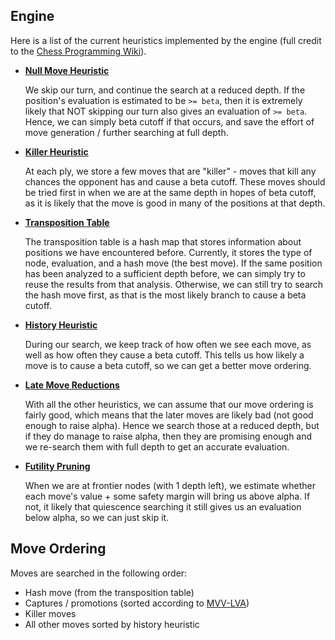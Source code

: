 ## Engine

Here is a list of the current heuristics implemented by the engine (full credit to the [Chess Programming Wiki](https://www.chessprogramming.org/)).

- **[Null Move Heuristic](https://www.chessprogramming.org/Null_Move_Pruning)**

  We skip our turn, and continue the search at a reduced depth. If the position's evaluation is estimated to be `>= beta`, then it is extremely likely that NOT skipping our turn also gives an evaluation of `>= beta`. Hence, we can simply beta cutoff if that occurs, and save the effort of move generation / further searching at full depth.

- **[Killer Heuristic](https://www.chessprogramming.org/Killer_Heuristic)**

  At each ply, we store a few moves that are "killer" - moves that kill any chances the opponent has and cause a beta cutoff. These moves should be tried first in when we are at the same depth in hopes of beta cutoff, as it is likely that the move is good in many of the positions at that depth.

- **[Transposition Table](https://www.chessprogramming.org/Transposition_Table)**

  The transposition table is a hash map that stores information about positions we have encountered before. Currently, it stores the type of node, evaluation, and a hash move (the best move). If the same position has been analyzed to a sufficient depth before, we can simply try to reuse the results from that analysis. Otherwise, we can still try to search the hash move first, as that is the most likely branch to cause a beta cutoff.

- **[History Heuristic](https://www.chessprogramming.org/Relative_History_Heuristic)**

  During our search, we keep track of how often we see each move, as well as how often they cause a beta cutoff. This tells us how likely a move is to cause a beta cutoff, so we can get a better move ordering.

- **[Late Move Reductions](https://www.chessprogramming.org/Late_Move_Reductions)**

  With all the other heuristics, we can assume that our move ordering is fairly good, which means that the later moves are likely bad (not good enough to raise alpha). Hence we search those at a reduced depth, but if they do manage to raise alpha, then they are promising enough and we re-search them with full depth to get an accurate evaluation.

- **[Futility Pruning](https://www.chessprogramming.org/Futility_Pruning)**

  When we are at frontier nodes (with 1 depth left), we estimate whether each move's value + some safety margin will bring us above alpha. If not, it likely that quiescence searching it still gives us an evaluation below alpha, so we can just skip it.

## Move Ordering

Moves are searched in the following order:

- Hash move (from the transposition table)
- Captures / promotions (sorted according to [MVV-LVA](https://www.chessprogramming.org/MVV-LVA))
- Killer moves
- All other moves sorted by history heuristic
